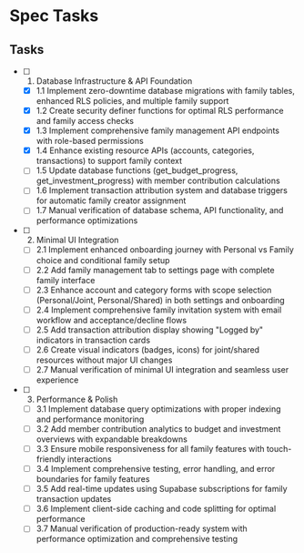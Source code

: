 # Spec Tasks

## Tasks

- [ ] 1. Database Infrastructure & API Foundation
  - [x] 1.1 Implement zero-downtime database migrations with family tables, enhanced RLS policies, and multiple family support
  - [x] 1.2 Create security definer functions for optimal RLS performance and family access checks
  - [x] 1.3 Implement comprehensive family management API endpoints with role-based permissions
  - [x] 1.4 Enhance existing resource APIs (accounts, categories, transactions) to support family context
  - [ ] 1.5 Update database functions (get_budget_progress, get_investment_progress) with member contribution calculations
  - [ ] 1.6 Implement transaction attribution system and database triggers for automatic family creator assignment
  - [ ] 1.7 Manual verification of database schema, API functionality, and performance optimizations

- [ ] 2. Minimal UI Integration
  - [ ] 2.1 Implement enhanced onboarding journey with Personal vs Family choice and conditional family setup
  - [ ] 2.2 Add family management tab to settings page with complete family interface
  - [ ] 2.3 Enhance account and category forms with scope selection (Personal/Joint, Personal/Shared) in both settings and onboarding
  - [ ] 2.4 Implement comprehensive family invitation system with email workflow and acceptance/decline flows
  - [ ] 2.5 Add transaction attribution display showing "Logged by" indicators in transaction cards
  - [ ] 2.6 Create visual indicators (badges, icons) for joint/shared resources without major UI changes
  - [ ] 2.7 Manual verification of minimal UI integration and seamless user experience

- [ ] 3. Performance & Polish
  - [ ] 3.1 Implement database query optimizations with proper indexing and performance monitoring
  - [ ] 3.2 Add member contribution analytics to budget and investment overviews with expandable breakdowns
  - [ ] 3.3 Ensure mobile responsiveness for all family features with touch-friendly interactions
  - [ ] 3.4 Implement comprehensive testing, error handling, and error boundaries for family features
  - [ ] 3.5 Add real-time updates using Supabase subscriptions for family transaction updates
  - [ ] 3.6 Implement client-side caching and code splitting for optimal performance
  - [ ] 3.7 Manual verification of production-ready system with performance optimization and comprehensive testing
